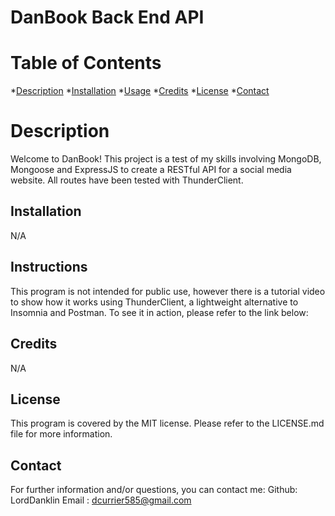 # DanBook Back End API
# Table of Contents
*[Description](#description)
*[Installation](#installation)
*[Usage](#usage)
*[Credits](#credits)
*[License](#license)
*[Contact](#contact)

# Description
Welcome to DanBook! This project is a test of my skills involving  MongoDB, Mongoose and ExpressJS to create a RESTful API for a social media website. All routes have been tested with ThunderClient.  
## Installation
N/A
## Instructions
This program is not intended for public use, however there is a tutorial video to show how it works using ThunderClient, a lightweight alternative to Insomnia and Postman. To see it in action, please refer to the link below: 
## Credits
N/A
## License
This program is covered by the MIT license. Please refer to the LICENSE.md file for more information.
## Contact
For further information and/or questions, you can contact me:
Github: LordDanklin
Email : dcurrier585@gmail.com